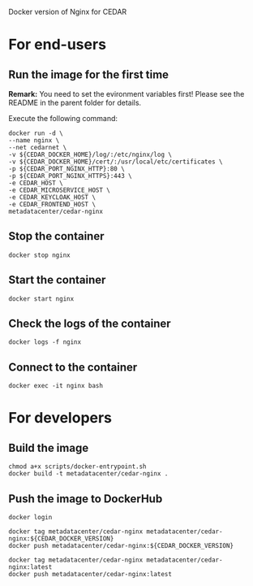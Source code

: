 Docker version of Nginx for CEDAR 

# For end-users

## Run the image for the first time

**Remark:** You need to set the evironment variables first! Please see the README in the parent folder for details.

Execute the following command:

````
docker run -d \
--name nginx \
--net cedarnet \
-v ${CEDAR_DOCKER_HOME}/log/:/etc/nginx/log \
-v ${CEDAR_DOCKER_HOME}/cert/:/usr/local/etc/certificates \
-p ${CEDAR_PORT_NGINX_HTTP}:80 \
-p ${CEDAR_PORT_NGINX_HTTPS}:443 \
-e CEDAR_HOST \
-e CEDAR_MICROSERVICE_HOST \
-e CEDAR_KEYCLOAK_HOST \
-e CEDAR_FRONTEND_HOST \
metadatacenter/cedar-nginx
````

## Stop the container

    docker stop nginx

## Start the container

    docker start nginx

## Check the logs of the container

    docker logs -f nginx

## Connect to the container

    docker exec -it nginx bash

# For developers

## Build the image

````
chmod a+x scripts/docker-entrypoint.sh
docker build -t metadatacenter/cedar-nginx .
````

## Push the image to DockerHub

````
docker login

docker tag metadatacenter/cedar-nginx metadatacenter/cedar-nginx:${CEDAR_DOCKER_VERSION}
docker push metadatacenter/cedar-nginx:${CEDAR_DOCKER_VERSION}

docker tag metadatacenter/cedar-nginx metadatacenter/cedar-nginx:latest
docker push metadatacenter/cedar-nginx:latest
````